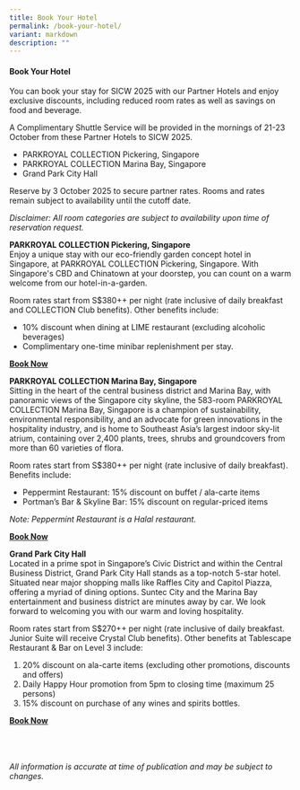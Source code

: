 ```yaml
---
title: Book Your Hotel
permalink: /book-your-hotel/
variant: markdown
description: ""
---
```

#### **Book Your Hotel**
You can book your stay for SICW 2025 with our Partner Hotels and enjoy exclusive discounts, including reduced room rates as well as savings on food and beverage.

A Complimentary Shuttle Service will be provided in the mornings of 21-23 October from these Partner Hotels to SICW 2025.

* PARKROYAL COLLECTION Pickering, Singapore
* PARKROYAL COLLECTION Marina Bay, Singapore
* Grand Park City Hall

Reserve by 3 October 2025 to secure partner rates. Rooms and rates remain subject to availability until the cutoff date.

*Disclaimer: All room categories are subject to availability upon time of reservation request.*

**PARKROYAL COLLECTION Pickering, Singapore**
<br>Enjoy a unique stay with our eco-friendly garden concept hotel in Singapore, at PARKROYAL COLLECTION Pickering, Singapore. With Singapore's CBD and Chinatown at your doorstep, you can count on a warm welcome from our hotel-in-a-garden.

Room rates start from S$380++ per night (rate inclusive of daily breakfast and COLLECTION Club benefits). Other benefits include: 
* 10% discount when dining at LIME restaurant (excluding alcoholic beverages) 
* Complimentary one-time minibar replenishment per stay. 
 
<a href="https://book.passkey.com/e/51043313" target="_blank">**Book Now**</a>

**PARKROYAL COLLECTION Marina Bay, Singapore**
<br>Sitting in the heart of the central business district and Marina Bay, with panoramic views of the Singapore city skyline, the 583-room PARKROYAL COLLECTION Marina Bay, Singapore is a champion of sustainability, environmental responsibility, and an advocate for green innovations in the hospitality industry, and is home to Southeast Asia’s largest indoor sky-lit atrium, containing over 2,400 plants, trees, shrubs and groundcovers from more than 60 varieties of flora. 

Room rates start from S$380++ per night (rate inclusive of daily breakfast). Benefits include:
* Peppermint Restaurant: 15% discount on buffet / ala-carte items 
* Portman’s Bar &amp; Skyline Bar: 15% discount on regular-priced items

*Note: Peppermint Restaurant is a Halal restaurant.*

<a href="https://book.passkey.com/go/GovWare2025" target="_blank">**Book Now**</a>

**Grand Park City Hall**
<br>Located in a prime spot in Singapore’s Civic District and within the Central Business District, Grand Park City Hall stands as a top-notch 5-star hotel. Situated near major shopping malls like Raffles City and Capitol Piazza, offering a myriad of dining options. Suntec City and the Marina Bay entertainment and business district are minutes away by car. We look forward to welcoming you with our warm and loving hospitality.

Room rates start from S$270++ per night (rate inclusive of daily breakfast. Junior Suite will receive Crystal Club benefits). Other benefits at Tablescape Restaurant &amp; Bar on Level 3 include: 
1. 20% discount on ala-carte items (excluding other promotions, discounts and offers) 
2. Daily Happy Hour promotion from 5pm to closing time (maximum 25 persons)
3. 15% discount on purchase of any wines and spirits bottles. 

<a href="https://reservations.travelclick.com/95980?groupID=4772583" target="_blank">**Book Now**</a>

<br><br><br>*All information is accurate at time of publication and may be subject to changes.*